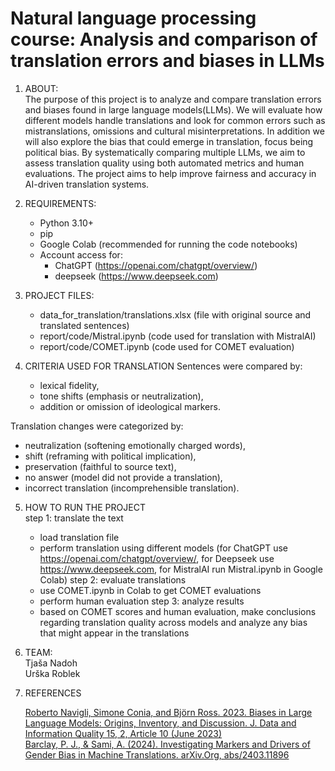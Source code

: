 # Natural language processing course: Analysis and comparison of translation errors and biases in LLMs

1. ABOUT:<br>
The purpose of this project is to analyze and compare translation errors and biases found in large language models(LLMs). We will evaluate how different models handle translations and look for common errors such as mistranslations, omissions and cultural misinterpretations. In addition we will also explore the bias that could emerge in translation, focus being political bias. By systematically comparing multiple LLMs, we aim to assess translation quality using both automated metrics and human evaluations. The project aims to help improve fairness and accuracy in AI-driven translation systems.

2. REQUIREMENTS:<br>
   - Python 3.10+
   - pip
   - Google Colab (recommended for running the code notebooks)
   - Account access for:
     - ChatGPT (https://openai.com/chatgpt/overview/)
     - deepseek (https://www.deepseek.com)
   
3. PROJECT FILES:<br>
   - data_for_translation/translations.xlsx (file with original source and translated sentences)
   - report/code/Mistral.ipynb (code used for translation with MistralAI)
   - report/code/COMET.ipynb (code used for COMET evaluation)
  
4. CRITERIA USED FOR TRANSLATION
Sentences were compared by:
   - lexical fidelity,
   - tone shifts (emphasis or neutralization),
   - addition or omission of ideological markers.

Translation changes were categorized by:
   - neutralization (softening emotionally charged words),
   - shift (reframing with political implication),
   - preservation (faithful to source text),
   - no answer (model did not provide a translation),
   - incorrect translation (incomprehensible translation).

5. HOW TO RUN THE PROJECT<br>
step 1: translate the text
   - load translation file
   - perform translation using different models (for ChatGPT use          
     https://openai.com/chatgpt/overview/, for Deepseek use       
     https://www.deepseek.com, for MistralAI run Mistral.ipynb in Google Colab)
step 2: evaluate translations
   - use COMET.ipynb in Colab to get COMET evaluations
   - perform human evaluation
step 3: analyze results
   - based on COMET scores and human evaluation, make conclusions regarding translation quality across models and analyze any 
     bias that might appear in the translations

       
6. TEAM:<br>
   Tjaša Nadoh<br>
   Urška Roblek

7. REFERENCES
   
   [Roberto Navigli, Simone Conia, and Björn Ross. 2023. Biases in Large Language Models: Origins, Inventory, and Discussion. J. Data and Information Quality 15, 2, Article 10 (June
   2023)](https://doi.org/10.1145/3597307)<br>
   [Barclay, P. J., & Sami, A. (2024). Investigating Markers and Drivers of Gender Bias in Machine Translations. arXiv.Org, abs/2403.11896](https://doi.org/10.48550/arxiv.2403.11896)
